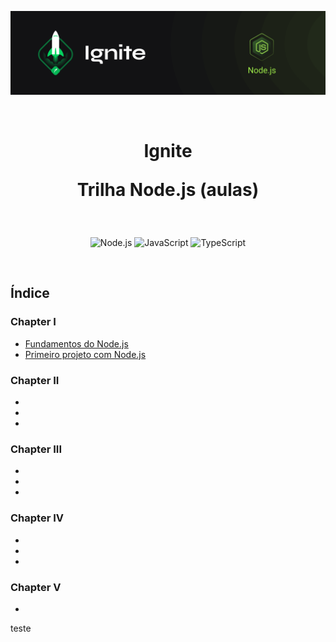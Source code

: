 <p align="center">
  <img src=".github/capa-ignite-nodejs.png" alt="Ignite Node.js">
</p>

<br>

<h1 align="center">
  Ignite

  <br>

  Trilha Node.js (aulas)
</h1>

<br>

<p align="center">
  <img src="https://img.shields.io/badge/Node.js-339933?style=for-the-badge&logo=nodedotjs&logoColor=white" alt="Node.js">
  <img src="https://img.shields.io/badge/JavaScript-323330?style=for-the-badge&logo=javascript&logoColor=F7DF1E" alt="JavaScript">
  <img src="https://img.shields.io/badge/TypeScript-007ACC?style=for-the-badge&logo=typescript&logoColor=white" alt="TypeScript">
</p>

<br>

## Índice

### Chapter I
- [Fundamentos do Node.js](01-fundamentos-do-nodejs)
- [Primeiro projeto com Node.js](02-primeiro-projeto-nodejs)

### Chapter II
- [Iniciando a API]: <> (03-iniciando-api)
- [Desafio 1: introdução ao SOLID]: <> (https://github.com/lfnd0/ignite-desafio1-introducao-solid)
- [Desafio 2: documentando com Swagger]: <> (https://github.com/lfnd0/ignite-desafio1-introducao-solid)

### Chapter III
- [Continuando a aplicação]: <> (04-continuando-aplicacao)
- [Desafio 1: database queries]: <> (https://github.com/lfnd0/ignite-desafio1-database-queries)
- [Desafio 2: modelagem do banco de dados]: <> (https://bit.ly/3IVhfN0)

### Chapter IV
- [Testes e regras de negócio]: <> (05-testes-regras-negocio)
- [Desafio 1: testes unitários]: <> (https://github.com/lfnd0/ignite-desafio1-testes-unitarios)
- [Desafio 2: testes de integração]: <> (https://github.com/lfnd0/ignite-desafio2-testes-integracao)

### Chapter V
- [Trabalhando com Refresh Token e e-mail]: <> (06-trabalhando-refresh-token-email/)


[comment]: <> (This is a comment, it will not be included)

teste
